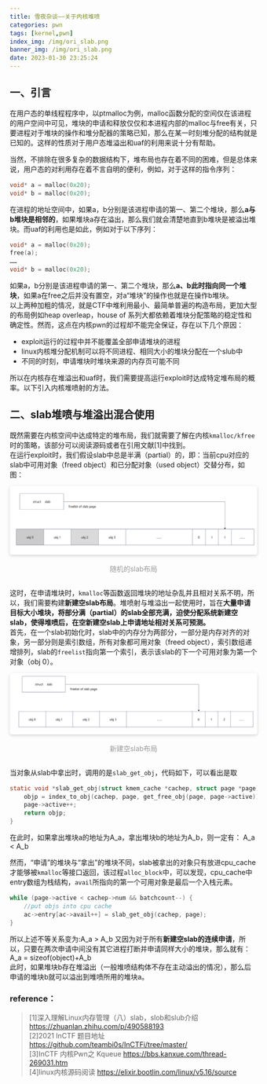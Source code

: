 ```yaml
---
title: 雪夜杂谈——关于内核堆喷
categories: pwn
tags: [kernel,pwn]
index_img: /img/ori_slab.png
banner_img: /img/ori_slab.png
date: 2023-01-30 23:25:24
---
```


## 一、引言
  在用户态的单线程程序中，以ptmalloc为例，malloc函数分配的空间仅在该进程的用户空间中可见，堆块的申请和释放仅仅和本进程内部的malloc与free有关，只要进程对于堆块的操作和堆分配器的策略已知，那么在某一时刻堆分配的结构就是已知的。这样的性质对于用户态堆溢出和uaf的利用来说十分有帮助。  
<!--more-->
当然，不排除在很多复杂的数据结构下，堆布局也存在着不同的困难，但是总体来说，用户态的对利用存在着不言自明的便利，例如，对于这样的指令序列：  
```c
void* a = malloc(0x20);
void* b = malloc(0x20);
```
在进程的地址空间中，如果a，b分别是该进程申请的第一、第二个堆块，那么**a与b堆块是相邻的**，如果堆块a存在溢出，那么我们就会清楚地直到b堆块是被溢出堆块。而uaf的利用也是如此，例如对于以下序列：  
```c
void* a = malloc(0x20);
free(a);
……
void* b = malloc(0x20);
```
如果a，b分别是该进程申请的第一、第二个堆块，那么**a、b此时指向同一个堆块**，如果a在free之后并没有置空，对a“堆块”的操作也就是在操作b堆块。  
以上两种加粗的情况，就是CTF中堆利用最小、最简单普遍的构造布局，更加大型的布局例如heap overleap，house of 系列大都依赖着堆块分配策略的稳定性和确定性。然而，这点在内核pwn的过程却不能完全保证，存在以下几个原因：  
* exploit运行的过程中并不能覆盖全部申请堆块的进程
* linux内核堆分配机制可以将不同进程、相同大小的堆块分配在一个slub中
* 不同的时刻，申请堆块时堆块来源的内存页可能不同

所以在内核存在堆溢出和uaf时，我们需要提高运行exploit时达成特定堆布局的概率。以下引入内核堆喷射的方法。  
## 二、slab堆喷与堆溢出混合使用
既然需要在内核空间中达成特定的堆布局，我们就需要了解在内核`kmalloc/kfree`时的策略，该部分可以阅读源码或者在引用文献[1]中找到。  
在运行exploit时，我们假设slab中总是半满（partial）的，即：当前cpu对应的slab中可用对象（freed object）和已分配对象（used object）交替分布，如图：  
<center>
    <img style="border-radius: 0.3125em;
    box-shadow: 0 2px 4px 0 rgba(34,36,38,.12),0 2px 10px 0 rgba(34,36,38,.08);" 
    src="/assets/ori_slab.png">
    <br>
    <div style="color:orange;
    display: inline-block;
    color: #999;
    padding: 15px;">随机的slab布局</div>
</center>  
  

这时，在申请堆块时，`kmalloc`等函数返回堆块的地址杂乱并且相对关系不明，所以，我们需要构建**新建空slab布局**。堆喷射与堆溢出一起使用时，旨在**大量申请目标大小堆块，将部分满（partial）的slab全部充满，迫使分配系统新建空slab，使得堆喷后，在空新建空slab上申请地址相对关系可预测。**  
首先，在一个slab初始化时，slab中的内存分为两部分，一部分是内存对齐的对象，另一部分则是索引数组，所有对象都可用对象（freed object），索引数组递增排列，slab的`freelist`指向第一个索引，表示该slab的下一个可用对象为第一个对象（obj 0）。
<center>
    <img style="border-radius: 0.3125em;
    box-shadow: 0 2px 4px 0 rgba(34,36,38,.12),0 2px 10px 0 rgba(34,36,38,.08);" 
    src="/assets/empty_slab.png">
    <br>
    <div style="color:orange;
    display: inline-block;
    color: #999;
    padding: 15px;">新建空slab布局</div>
</center>  
  

当对象从slab中拿出时，调用的是`slab_get_obj`，代码如下，可以看出是取
```c
static void *slab_get_obj(struct kmem_cache *cachep, struct page *page){
	objp = index_to_obj(cachep, page, get_free_obj(page, page->active));
	page->active++;
	return objp;
}
```
在此时，如果拿出堆块a的地址为A_a，拿出堆块b的地址为A_b，则一定有：  A_a < A_b
  
然而，“申请”的堆块与“拿出”的堆块不同，slab被拿出的对象只有放进cpu_cache才能够被`kmalloc`等接口返回，该过程`alloc_block`中，可以发现，cpu_cache中entry数组为栈结构，`avail`所指向的第一个可用对象是最后一个入栈元素。  
```c
while (page->active < cachep->num && batchcount--) {
    //put objs into cpu cache
	ac->entry[ac->avail++] = slab_get_obj(cachep, page);
}
```  
所以上述不等关系变为:A_a > A_b
又因为对于所有**新建空slab的连续申请**，所以，只要在两次申请中间没有其它进程打断并申请同样大小的堆块，那么就有：A_a = sizeof(object)+A_b  
此时，如果堆块b存在堆溢出（一般堆喷结构体不存在主动溢出的情况），那么后申请的堆块b就可以溢出到堆喷所用的堆块a。  


### reference：  
>[1]深入理解Linux内存管理（八）slab，slob和slub介绍  https://zhuanlan.zhihu.com/p/490588193  
>[2]2021 InCTF 题目地址 https://github.com/teambi0s/InCTFi/tree/master/  
>[3]InCTF 内核Pwn之 Kqueue https://bbs.kanxue.com/thread-269031.htm  
>[4]linux内核源码阅读 https://elixir.bootlin.com/linux/v5.16/source
